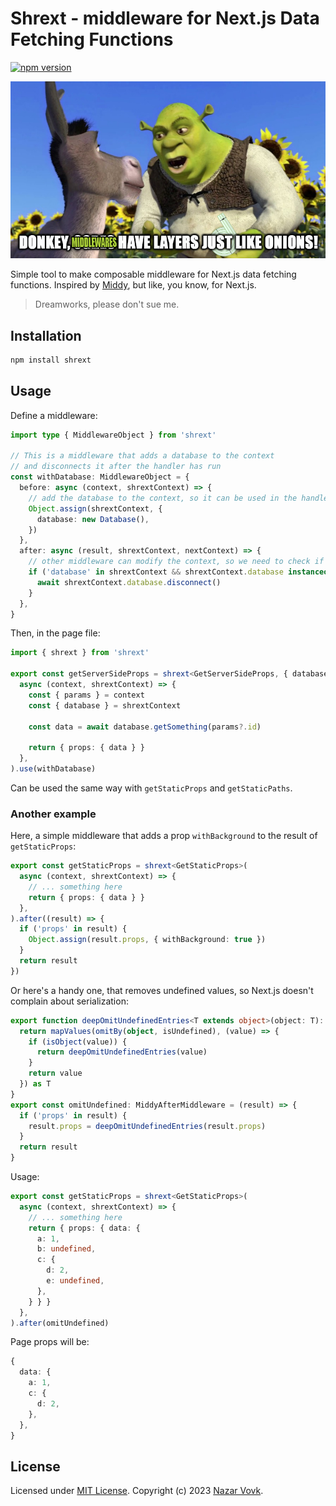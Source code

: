 # Shrext - middleware for Next.js Data Fetching Functions
<!-- badges -->
[![npm version](https://badge.fury.io/js/shrext.svg)](https://badge.fury.io/js/shrext)


<p align="center">
  <img src="./shrext.jpg" />
</p>

Simple tool to make composable middleware for Next.js data fetching functions. Inspired by [Middy](https://github.com/middyjs/middy), but like, you know, for Next.js.

> Dreamworks, please don't sue me.

## Installation

```bash
npm install shrext
```

## Usage

Define a middleware:
```typescript
import type { MiddlewareObject } from 'shrext'

// This is a middleware that adds a database to the context
// and disconnects it after the handler has run
const withDatabase: MiddlewareObject = {
  before: async (context, shrextContext) => {
    // add the database to the context, so it can be used in the handler and other middleware
    Object.assign(shrextContext, {
      database: new Database(),
    })
  },
  after: async (result, shrextContext, nextContext) => {
    // other middleware can modify the context, so we need to check if the database is still there
    if ('database' in shrextContext && shrextContext.database instanceof Database) {
      await shrextContext.database.disconnect()
    }
  },
}
```

Then, in the page file:
```typescript
import { shrext } from 'shrext'

export const getServerSideProps = shrext<GetServerSideProps, { database: Database }>(
  async (context, shrextContext) => {
    const { params } = context
    const { database } = shrextContext

    const data = await database.getSomething(params?.id)

    return { props: { data } }
  },
).use(withDatabase)
```

Can be used the same way with `getStaticProps` and `getStaticPaths`.

### Another example

Here, a simple middleware that adds a prop `withBackground` to the result of `getStaticProps`:
```typescript
export const getStaticProps = shrext<GetStaticProps>(
  async (context, shrextContext) => {
    // ... something here
    return { props: { data } }
  },
).after((result) => {
  if ('props' in result) {
    Object.assign(result.props, { withBackground: true })
  }
  return result
})
```

Or here's a handy one, that removes undefined values, so Next.js doesn't complain about serialization:
```typescript
export function deepOmitUndefinedEntries<T extends object>(object: T): T {
  return mapValues(omitBy(object, isUndefined), (value) => {
    if (isObject(value)) {
      return deepOmitUndefinedEntries(value)
    }
    return value
  }) as T
}
export const omitUndefined: MiddyAfterMiddleware = (result) => {
  if ('props' in result) {
    result.props = deepOmitUndefinedEntries(result.props)
  }
  return result
}
```

Usage:
```typescript
export const getStaticProps = shrext<GetStaticProps>(
  async (context, shrextContext) => {
    // ... something here
    return { props: { data: {
      a: 1,
      b: undefined,
      c: {
        d: 2,
        e: undefined,
      },
    } } }
  },
).after(omitUndefined)
```

Page props will be:
```typescript
{
  data: {
    a: 1,
    c: {
      d: 2,
    },
  },
}
```

## License

Licensed under [MIT License](LICENSE). Copyright (c) 2023 [Nazar Vovk](https://github.com/nazarvovk).